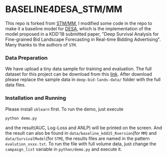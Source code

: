 
# BASELINE4DESA_STM/MM
This repo is forked from [STM/MM](https://github.com/zeromike/bid-lands), I modified some code in the repo to make it a baseline model for [DESA](https://github.com/qinjr/deep-bid-lands/tree/master/published_code), which is the implementation of the model proposed in a KDD'18 submitted paper, "Deep Survival Analysis for Fine-grained Bid Landscape Forecasting in Real-time Bidding Advertising".
Many thanks to the authors of `STM`.

### Data Preparation
We have upload a tiny data sample for training and evaluation.
The full dataset for this project can be download from this [link](http://apex.sjtu.edu.cn/datasets/13).
After download please replace the sample data in `deep-bid-lands-data/` folder with the full data files.

### Installation and Running
Please install `sklearn` first.
To run the demo, just execute
```
python demo.py
```
and the result(AUC, Log-Loss and ANLP) will be printed on the screen. And the result can also be found in `data/baseline_kdd15_Rversion`(for `MM`) and `data/SurvivalModel`(for `STM`), the results files are named in the pattern `evalution_xxxx.txt`.
To run the file with full volume data, just change the `campaign_list` variable in `python/demo.py` and execute it.